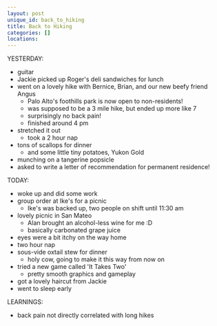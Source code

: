 ```yaml
---
layout: post
unique_id: back_to_hiking
title: Back to Hiking
categories: []
locations: 
---
```


YESTERDAY:
* guitar
* Jackie picked up Roger's deli sandwiches for lunch
* went on a lovely hike with Bernice, Brian, and our new beefy friend Angus
  * Palo Alto's foothills park is now open to non-residents!
  * was supposed to be a 3 mile hike, but ended up more like 7
  * surprisingly no back pain!
  * finished around 4 pm
* stretched it out
  * took a 2 hour nap
* tons of scallops for dinner
  * and some little tiny potatoes, Yukon Gold
* munching on a tangerine popsicle
* asked to write a letter of recommendation for permanent residence!

TODAY:
* woke up and did some work
* group order at Ike's for a picnic
  * Ike's was backed up, two people on shift until 11:30 am
* lovely picnic in San Mateo
  * Alan brought an alcohol-less wine for me :D
  * basically carbonated grape juice
* eyes were a bit itchy on the way home
* two hour nap
* sous-vide oxtail stew for dinner
  * holy cow, going to make it this way from now on
* tried a new game called 'It Takes Two'
  * pretty smooth graphics and gameplay
* got a lovely haircut from Jackie
* went to sleep early

LEARNINGS:
* back pain not directly correlated with long hikes
